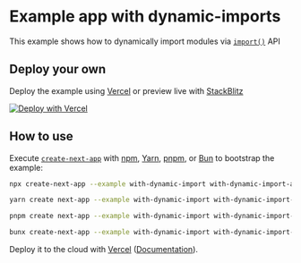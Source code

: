 # Example app with dynamic-imports

This example shows how to dynamically import modules via [`import()`](https://github.com/tc39/proposal-dynamic-import) API

## Deploy your own

Deploy the example using [Vercel](https://vercel.com?utm_source=github&utm_medium=readme&utm_campaign=next-example) or preview live with [StackBlitz](https://stackblitz.com/github/vercel/next.js/tree/canary/examples/with-dynamic-import)

[![Deploy with Vercel](https://vercel.com/button)](https://vercel.com/new/clone?repository-url=https://github.com/vercel/next.js/tree/canary/examples/with-dynamic-import&project-name=with-dynamic-import&repository-name=with-dynamic-import)

## How to use

Execute [`create-next-app`](https://github.com/vercel/next.js/tree/canary/packages/create-next-app) with [npm](https://docs.npmjs.com/cli/init), [Yarn](https://yarnpkg.com/lang/en/docs/cli/create/), [pnpm](https://pnpm.io), or [Bun](https://bun.sh/docs/cli/bunx) to bootstrap the example:

```bash
npx create-next-app --example with-dynamic-import with-dynamic-import-app
```

```bash
yarn create next-app --example with-dynamic-import with-dynamic-import-app
```

```bash
pnpm create next-app --example with-dynamic-import with-dynamic-import-app
```

```bash
bunx create-next-app --example with-dynamic-import with-dynamic-import-app
```

Deploy it to the cloud with [Vercel](https://vercel.com/new?utm_source=github&utm_medium=readme&utm_campaign=next-example) ([Documentation](https://nextjs.org/docs/deployment)).
